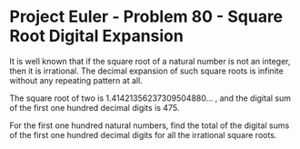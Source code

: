 # Project Euler - Problem 80 - Square Root Digital Expansion
It is well known that if the square root of a natural number is not an integer, then it is irrational.
The decimal expansion of such square roots is infinite without any repeating pattern at all.

The square root of two is $1.41421356237309504880\dots$ , and the digital sum of the first one hundred decimal digits is $475$.

For the first one hundred natural numbers, find the total of the digital sums of the first one hundred decimal digits for all the irrational square roots.

